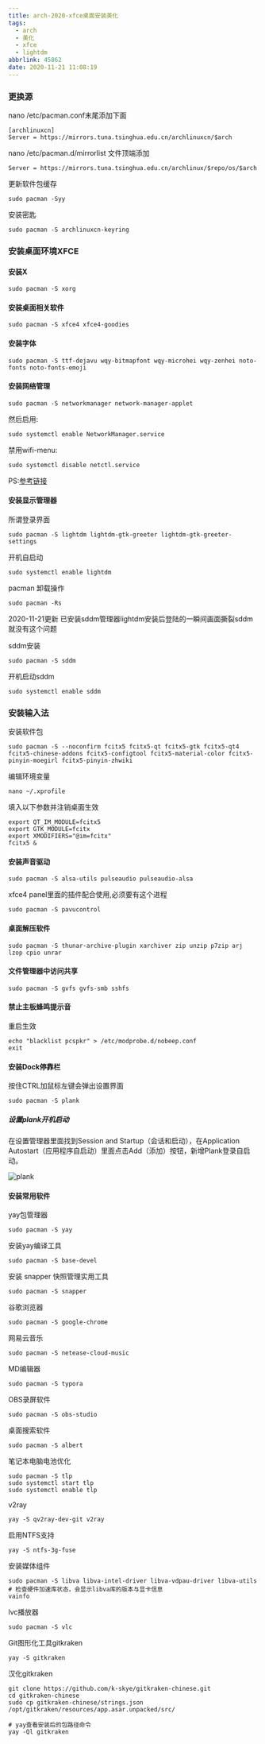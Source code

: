 ```yaml
---
title: arch-2020-xfce桌面安装美化
tags:
  - arch
  - 美化
  - xfce
  - lightdm
abbrlink: 45862
date: 2020-11-21 11:08:19
---
```


### 更换源

nano  /etc/pacman.conf末尾添加下面

```
[archlinuxcn]
Server = https://mirrors.tuna.tsinghua.edu.cn/archlinuxcn/$arch
```

nano /etc/pacman.d/mirrorlist 文件顶端添加

```
Server = https://mirrors.tuna.tsinghua.edu.cn/archlinux/$repo/os/$arch
```

更新软件包缓存

```
sudo pacman -Syy
```

安装密匙

```
sudo pacman -S archlinuxcn-keyring
```

### 安装桌面环境XFCE

#### 安装X

```
sudo pacman -S xorg
```

#### 安装桌面相关软件

```
sudo pacman -S xfce4 xfce4-goodies
```

#### 安装字体

```
sudo pacman -S ttf-dejavu wqy-bitmapfont wqy-microhei wqy-zenhei noto-fonts noto-fonts-emoji
```

#### 安装网络管理

```
sudo pacman -S networkmanager network-manager-applet
```

然后启用:

```
sudo systemctl enable NetworkManager.service
```

禁用wifi-menu:

```
sudo systemctl disable netctl.service
```

PS:[参考链接](https://bbs.archlinuxcn.org/viewtopic.php?id=3105)

#### 安装显示管理器

所谓登录界面

```
sudo pacman -S lightdm lightdm-gtk-greeter lightdm-gtk-greeter-settings
```

开机自启动

```
sudo systemctl enable lightdm
```

pacman 卸载操作

```
sudo pacman -Rs
```

2020-11-21更新 已安装sddm管理器lightdm安装后登陆的一瞬间画面撕裂sddm就没有这个问题

sddm安装

```
sudo pacman -S sddm
```

开机启动sddm

```
sudo systemctl enable sddm
```

### 安装输入法

安装软件包

```
sudo pacman -S --noconfirm fcitx5 fcitx5-qt fcitx5-gtk fcitx5-qt4 fcitx5-chinese-addons fcitx5-configtool fcitx5-material-color fcitx5-pinyin-moegirl fcitx5-pinyin-zhwiki
```

编辑环境变量

```
nano ~/.xprofile
```

填入以下参数并注销桌面生效

```
export QT_IM_MODULE=fcitx5
export GTK_MODULE=fcitx
export XMODIFIERS="@im=fcitx"
fcitx5 &
```

#### 安装声音驱动

```
sudo pacman -S alsa-utils pulseaudio pulseaudio-alsa
```

xfce4 panel里面的插件配合使用,必须要有这个进程

```
sudo pacman -S pavucontrol 
```

#### 桌面解压软件

```
sudo pacman -S thunar-archive-plugin xarchiver zip unzip p7zip arj lzop cpio unrar
```

#### 文件管理器中访问共享

```
sudo pacman -S gvfs gvfs-smb sshfs
```

#### 禁止主板蜂鸣提示音

重启生效

```
echo "blacklist pcspkr" > /etc/modprobe.d/nobeep.conf
exit
```

#### 安装Dock停靠栏

按住CTRL加鼠标左键会弹出设置界面

```
sudo pacman -S plank
```

##### 设置plank开机启动

在设置管理器里面找到Session and Startup（会话和启动），在Application Autostart（应用程序自启动）里面点击Add（添加）按钮，新增Plank登录自启动。

![plank](/img/20615571-3c9ebed44346d1f2.png)

#### 安装常用软件

yay包管理器

```
sudo pacman -S yay
```

安装yay编译工具

```
sudo pacman -S base-devel 
```

安装 snapper 快照管理实用工具

```
sudo pacman -S snapper 
```

谷歌浏览器

```
sudo pacman -S google-chrome
```

网易云音乐

```
sudo pacman -S netease-cloud-music
```

MD编辑器

```
sudo pacman -S typora
```

OBS录屏软件

```
sudo pacman -S obs-studio
```

桌面搜索软件

```
sudo pacman -S albert
```

笔记本电脑电池优化

```
sudo pacman -S tlp
sudo systemctl start tlp 
sudo systemctl enable tlp

```

v2ray

```
yay -S qv2ray-dev-git v2ray

```

启用NTFS支持

```
yay -S ntfs-3g-fuse
```

安装媒体组件

```
sudo pacman -S libva libva-intel-driver libva-vdpau-driver libva-utils
# 检查硬件加速库状态，会显示libva库的版本与显卡信息
vainfo
```

lvc播放器

```
sudo pacman -S vlc 
```

Git图形化工具gitkraken

```
yay -S gitkraken
```

汉化gitkraken 

```
git clone https://github.com/k-skye/gitkraken-chinese.git
cd gitkraken-chinese
sudo cp gitkraken-chinese/strings.json   /opt/gitkraken/resources/app.asar.unpacked/src/

# yay查看安装后的包路径命令
yay -Ql gitkraken
```

